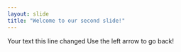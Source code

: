 ```yaml
---
layout: slide
title: "Welcome to our second slide!"
---
```

Your text this line changed
Use the left arrow to go back!
